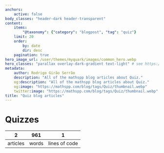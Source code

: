 ```yaml
---
anchors:
    active: false
body_classes: "header-dark header-transparent"
content:
    items:
        "@taxonomy": {"category": "blogpost", "tag": "quiz"}
    limit: 20
    order:
        by: date
        dir: desc
    pagination: true
hero_image_url: /user/themes/myquark/images/common_hero.webp
hero_classes: "parallax overlay-dark-gradient text-light" # see https://demo.getgrav.org/blog-skeleton/blog/hero-classes
metadata:
    author: Rodrigo Girão Serrão
    description: "All of the mathspp blog articles about Quiz."
    og:description: "All of the mathspp blog articles about Quiz."
    og:image: "https://mathspp.com/blog/tags/Quiz/thumbnail.webp"
    twitter:image: "https://mathspp.com/blog/tags/Quiz/thumbnail.webp"
title: "Quiz blog articles"
---
```



# Quizzes


<table class="stats-table">
    <thead>
        <tr>
            <th style="text-align: center;">2</th>
            <th style="text-align: center;">961</th>
            <th style="text-align: center;">1</th>
        </tr>
    </thead>
    <tbody>
        <tr>
            <td style="text-align: center;">articles</td>
            <td style="text-align: center;">words</td>
            <td style="text-align: center;">lines of code</td>
        </tr>
    </tbody>
</table>